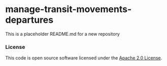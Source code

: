 
# manage-transit-movements-departures

This is a placeholder README.md for a new repository


### License


This code is open source software licensed under the [Apache 2.0 License]("http://www.apache.org/licenses/LICENSE-2.0.html").
